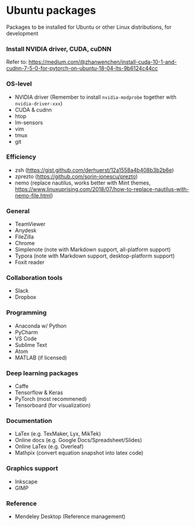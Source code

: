 # Ubuntu packages
Packages to be installed for Ubuntu or other Linux distributions, for development

### Install NVIDIA driver, CUDA, cuDNN
Refer to: https://medium.com/@zhanwenchen/install-cuda-10-1-and-cudnn-7-5-0-for-pytorch-on-ubuntu-18-04-lts-9b6124c44cc

### OS-level
* NVIDIA driver (Remember to install `nvidia-modprobe` together with `nvidia-driver-xxx`)
* CUDA & cudnn
* htop
* lm-sensors
* vim
* tmux
* git

### Efficiency
* zsh (https://gist.github.com/derhuerst/12a1558a4b408b3b2b6e)
* zprezto (https://github.com/sorin-ionescu/prezto)
* nemo (replace nautilus, works better with Mint themes, https://www.linuxuprising.com/2018/07/how-to-replace-nautilus-with-nemo-file.html)

### General
* TeamViewer
* Anydesk
* FileZilla
* Chrome
* Simplenote (note with Markdown support, all-platform support)
* Typora (note with Markdown support, desktop-platform support)
* Foxit reader

### Collaboration tools
* Slack
* Dropbox

### Programming
* Anaconda w/ Python
* PyCharm
* VS Code
* Sublime Text
* Atom
* MATLAB (if licensed)

### Deep learning packages
* Caffe
* Tensorflow & Keras
* PyTorch (most recommened)
* Tensorboard (for visualization)

### Documentation
* LaTex (e.g. TexMaker, Lyx, MikTek)
* Online docs (e.g. Google Docs/Spreadsheet/Slides)
* Online LaTex (e.g. Overleaf)
* Mathpix (convert equation snapshot into latex code)

### Graphics support
* Inkscape
* GIMP

### Reference
* Mendeley Desktop (Reference management)

